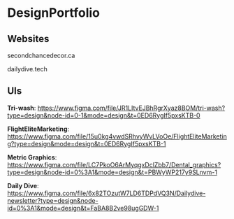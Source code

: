 # DesignPortfolio

## Websites
secondchancedecor.ca

dailydive.tech

## UIs

**Tri-wash**: https://www.figma.com/file/JR1LItvEJBhRgrXyaz8BOM/tri-wash?type=design&node-id=0-1&mode=design&t=0ED6RygIf5pxsKTB-0

**FlightEliteMarketing**: https://www.figma.com/file/15u0kg4vwdSRhvyWvLVoOe/FlightEliteMarketing?type=design&mode=design&t=0ED6RygIf5pxsKTB-1

**Metric Graphics**: https://www.figma.com/file/LC7PkoO6ArMyqgxDclZbb7/Dental_graphics?type=design&node-id=0%3A1&mode=design&t=PBWyWP217y9SLnvm-1

**Daily Dive**: https://www.figma.com/file/6x82TOzutW7LD6TDPdVQ3N/Dailydive-newsletter?type=design&node-id=0%3A1&mode=design&t=FaBA8B2ve98ugGDW-1


